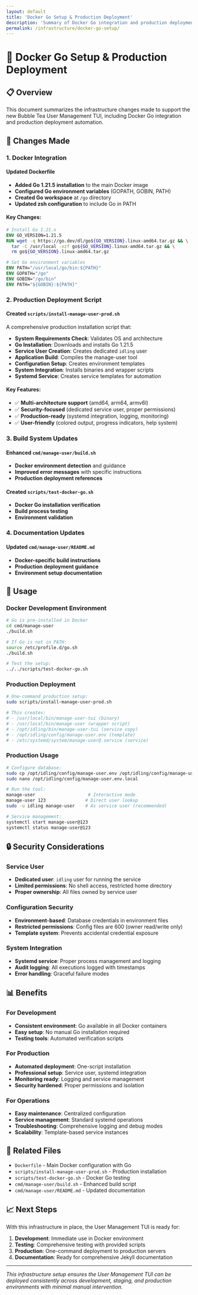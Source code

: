 ```yaml
---
layout: default
title: 'Docker Go Setup & Production Deployment'
description: 'Summary of Docker Go integration and production deployment setup for the User Management TUI'
permalink: /infrastructure/docker-go-setup/
---
```


# 🐳 Docker Go Setup & Production Deployment

## 📋 Overview

This document summarizes the infrastructure changes made to support the new Bubble Tea User Management TUI, including Docker Go integration and production deployment automation.

## 🔧 Changes Made

### 1. Docker Integration

#### Updated Dockerfile

- **Added Go 1.21.5 installation** to the main Docker image
- **Configured Go environment variables** (GOPATH, GOBIN, PATH)
- **Created Go workspace** at `/go` directory
- **Updated zsh configuration** to include Go in PATH

#### Key Changes:

```dockerfile
# Install Go 1.21.x
ENV GO_VERSION=1.21.5
RUN wget -q https://go.dev/dl/go${GO_VERSION}.linux-amd64.tar.gz && \
  tar -C /usr/local -xzf go${GO_VERSION}.linux-amd64.tar.gz && \
  rm go${GO_VERSION}.linux-amd64.tar.gz

# Set Go environment variables
ENV PATH="/usr/local/go/bin:${PATH}"
ENV GOPATH="/go"
ENV GOBIN="/go/bin"
ENV PATH="${GOBIN}:${PATH}"
```

### 2. Production Deployment Script

#### Created `scripts/install-manage-user-prod.sh`

A comprehensive production installation script that:

- **System Requirements Check**: Validates OS and architecture
- **Go Installation**: Downloads and installs Go 1.21.5
- **Service User Creation**: Creates dedicated `idling` user
- **Application Build**: Compiles the manage-user tool
- **Configuration Setup**: Creates environment templates
- **System Integration**: Installs binaries and wrapper scripts
- **Systemd Service**: Creates service templates for automation

#### Key Features:

- ✅ **Multi-architecture support** (amd64, arm64, armv6l)
- ✅ **Security-focused** (dedicated service user, proper permissions)
- ✅ **Production-ready** (systemd integration, logging, monitoring)
- ✅ **User-friendly** (colored output, progress indicators, help system)

### 3. Build System Updates

#### Enhanced `cmd/manage-user/build.sh`

- **Docker environment detection** and guidance
- **Improved error messages** with specific instructions
- **Production deployment references**

#### Created `scripts/test-docker-go.sh`

- **Docker Go installation verification**
- **Build process testing**
- **Environment validation**

### 4. Documentation Updates

#### Updated `cmd/manage-user/README.md`

- **Docker-specific build instructions**
- **Production deployment guidance**
- **Environment setup documentation**

## 🚀 Usage

### Docker Development Environment

```bash
# Go is pre-installed in Docker
cd cmd/manage-user
./build.sh

# If Go is not in PATH:
source /etc/profile.d/go.sh
./build.sh

# Test the setup:
../../scripts/test-docker-go.sh
```

### Production Deployment

```bash
# One-command production setup:
sudo scripts/install-manage-user-prod.sh

# This creates:
# - /usr/local/bin/manage-user-tui (binary)
# - /usr/local/bin/manage-user (wrapper script)
# - /opt/idling/bin/manage-user-tui (service copy)
# - /opt/idling/config/manage-user.env (template)
# - /etc/systemd/system/manage-user@.service (service)
```

### Production Usage

```bash
# Configure database:
sudo cp /opt/idling/config/manage-user.env /opt/idling/config/manage-user.env.local
sudo nano /opt/idling/config/manage-user.env.local

# Run the tool:
manage-user                    # Interactive mode
manage-user 123               # Direct user lookup
sudo -u idling manage-user    # As service user (recommended)

# Service management:
systemctl start manage-user@123
systemctl status manage-user@123
```

## 🔒 Security Considerations

### Service User

- **Dedicated user**: `idling` user for running the service
- **Limited permissions**: No shell access, restricted home directory
- **Proper ownership**: All files owned by service user

### Configuration Security

- **Environment-based**: Database credentials in environment files
- **Restricted permissions**: Config files are 600 (owner read/write only)
- **Template system**: Prevents accidental credential exposure

### System Integration

- **Systemd service**: Proper process management and logging
- **Audit logging**: All executions logged with timestamps
- **Error handling**: Graceful failure modes

## 📊 Benefits

### For Development

- **Consistent environment**: Go available in all Docker containers
- **Easy setup**: No manual Go installation required
- **Testing tools**: Automated verification scripts

### For Production

- **Automated deployment**: One-script installation
- **Professional setup**: Service user, systemd integration
- **Monitoring ready**: Logging and service management
- **Security hardened**: Proper permissions and isolation

### For Operations

- **Easy maintenance**: Centralized configuration
- **Service management**: Standard systemd operations
- **Troubleshooting**: Comprehensive logging and debug modes
- **Scalability**: Template-based service instances

## 🔗 Related Files

- `Dockerfile` - Main Docker configuration with Go
- `scripts/install-manage-user-prod.sh` - Production installation
- `scripts/test-docker-go.sh` - Docker Go testing
- `cmd/manage-user/build.sh` - Enhanced build script
- `cmd/manage-user/README.md` - Updated documentation

## 📈 Next Steps

With this infrastructure in place, the User Management TUI is ready for:

1. **Development**: Immediate use in Docker environment
2. **Testing**: Comprehensive testing with provided scripts
3. **Production**: One-command deployment to production servers
4. **Documentation**: Ready for comprehensive Jekyll documentation

---

_This infrastructure setup ensures the User Management TUI can be deployed consistently across development, staging, and production environments with minimal manual intervention._
